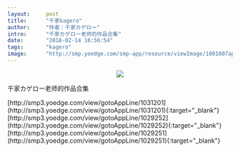 ```yaml
---
layout:     post
title:      "千家kagero"
author:     "作者：千家カゲロー"
intro:      "千家カゲロー老师的作品合集"
date:       "2018-02-14 16:56:54"
tags:       "kagero"
image:      "http://smp.yoedge.com/smp-app/resource/viewImage/1001007appline.png"
---
```

<div style="text-align: center">
<p><img src="http://smp.yoedge.com/smp-app/resource/viewImage/1001007appline.png"/></p>
</div>
<p class="post-meta">
<span>千家カゲロー老师的作品合集</span>
</p>
[http://smp3.yoedge.com/view/gotoAppLine/1031201](http://smp3.yoedge.com/view/gotoAppLine/1031201){:target="_blank"}
[http://smp3.yoedge.com/view/gotoAppLine/1029252](http://smp3.yoedge.com/view/gotoAppLine/1029252){:target="_blank"}
[http://smp3.yoedge.com/view/gotoAppLine/1029251](http://smp3.yoedge.com/view/gotoAppLine/1029251){:target="_blank"}


